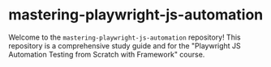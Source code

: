 # mastering-playwright-js-automation

Welcome to the `mastering-playwright-js-automation` repository! This repository is a comprehensive study guide and for the "Playwright JS Automation Testing from Scratch with Framework" course.
